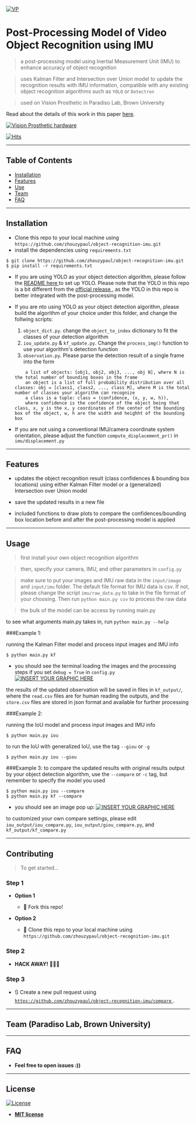 
<a href="https://zhouzypaul.github.io/"><img src="https://i.pinimg.com/236x/fb/e4/ae/fbe4ae602785635af1b72789ab2d5c34--owl-anime.jpg" title="VP" alt="VP"></a>

# Post-Processing Model of Video Object Recognition using IMU

> a post-processing model using Inertial Measurement Unit (IMU) to enhance accuracy of object recognition 

> uses Kalman Filter and Intersection over Union model to update the recognition results with IMU information, compatible with any existing object recognition algorithms such as `YOLO` or `Detectron` 

> used on Vision Prosthetic in Paradiso Lab, Brown University

Read about the details of this work in this paper [here](https://zhouzypaul.github.io/docs/imu-paper.pdf). 


[![Vision Prosthetic hardware](https://github.com/zhouzypaul/object-recognition-imu/blob/master/assets/hardware.jpg)]()

<!-- [![HitCount](http://hits.dwyl.com/zhouzypaul/object-recognition-imu.svg)](http://hits.dwyl.com/zhouzypaul/object-recognition-imu) -->
[![Hits](https://hits.seeyoufarm.com/api/count/incr/badge.svg?url=https%3A%2F%2Fgithub.com%2Fpaulzhou69%2Fobject-recognition-imu)](https://hits.seeyoufarm.com)

---

## Table of Contents 

- [Installation](#installation)
- [Features](#features)
- [Use](#use)
- [Team](#team)
- [FAQ](#faq)


---


## Installation

- Clone this repo to your local machine using `https://github.com/zhouzypaul/object-recognition-imu.git`
- install the dependencies using `requirements.txt`

```shell script
$ git clone https://github.com/zhouzypaul/object-recognition-imu.git
$ pip install -r requirements.txt
```

- If you are using YOLO as your object detection algorithm, please follow the <a href="https://github.com/zhouzypaul/object-recognition-imu/blob/master/darknet/README.md"> README here </a> to set up YOLO. 
Please note that the YOLO in this repo is a bit different from the <a href="https://github.com/AlexeyAB/darknet.git"> official release </a>, 
as the YOLO in this repo is better integrated with the post-processing model. 

- If you are nto using YOLO as your object detection algorithm, please build the algorithm of your choice under this folder, and change the follwing scripts: 
    1. `object_dict.py`. change the `object_to_index` dictionary to fit the classes of your detection algorithm
    2. `iou_update.py` & `kf_update.py`. Change the `process_img()` function to use your algorithm's detection function 
    3. `observation.py`. Please parse the detection result of a single frame into the form 
    ```
        a list of objects: [obj1, obj2, obj3, ..., obj N], where N is the total number of bounding boxes in the frame
        an object is a list of full probability distribution over all classes: obj = [class1, class2, ..., class M], where M is the total number of classes your algorithm can recognize
        a class is a tuple: class = (confidence, (x, y, w, h)), 
        where confidence is the confidence of the object being that class, x, y is the x, y coordinates of the center of the bounding box of the object, w, h are the width and heighht of the bounding box 
    ``` 

- If you are not using a conventional IMU/camera coordinate system orientation, please adjust the function `compute_displacement_pr()` in `imu/displacement.py` 


---

## Features

- updates the object recognition result (class confidences & bounding box locations) using 
either Kalman Filter model or a (generalized) Intersection over Union model

- save the updated results in a new file

- included functions to draw plots to compare the confidences/bounding box location before 
and after the post-processing model is applied 


---
## Usage 

> first install your own object recognition algorithm 

> then, specify your camera, IMU, and other parameters in `config.py`

> make sure to put your images and IMU raw data in the `input/image` and `input/imu` folder. The default file format for IMU data is csv. If not, please change the script `imu/raw_data.py` to take in the file format of your choosing. Then run `python main.py csv` to process the raw data

> the bulk of the model can be access by running main.py 

to see what arguments main.py takes in, run `python main.py --help`


###Example 1: 

running the Kalman Filter model and process input images and IMU info
```shell script
$ python main.py kf
```
- you should see the terminal loading the images and the processing steps if you set `debug = True` in `config.py`
[![INSERT YOUR GRAPHIC HERE](https://github.com/zhouzypaul/object-recognition-imu/blob/master/assets/debug.png)]()

the results of the updated observation will be saved in files in `kf_output/`, where the `read.csv`
files are for human reading the outputs, and the `store.csv` files are stored in json format
and available for further processing



###Example 2:

running the IoU model and process input images and IMU info
```shell script
$ python main.py iou
```
to run the IoU with generalized IoU, use the tag `--giou` or `-g`
```shell script
$ python main.py iou --giou
```



###Example 3:
to compare the updated results with original results output by your object detection 
algorithm, use the `--compare` or `-c` tag, but remember to specify the model you used
```shell script
$ python main.py iou --compare
$ python main.py kf --compare
```
- you should see an image pop up:
[![INSERT YOUR GRAPHIC HERE](https://github.com/zhouzypaul/object-recognition-imu/blob/master/assets/compare.png)]()

to customized your own compare settings, please edit `iou_output/iou_compare.py`, `iou_output/giou_compare.py`, and 
`kf_output/kf_compare.py`


---

## Contributing

> To get started...

### Step 1

- **Option 1**
    - 🍴 Fork this repo!

- **Option 2**
    - 👯 Clone this repo to your local machine using `https://github.com/zhouzypaul/object-recognition-imu.git`

### Step 2

- **HACK AWAY!** 🔨🔨🔨

### Step 3

- 🔃 Create a new pull request using <a href="https://github.com/zhouzypaul/object-recognition-imu/compare" target="_blank">`https://github.com/zhouzypaul/object-recognition-imu/compare` </a>.

---

## Team (Paradiso Lab, Brown University)



---

## FAQ

- **Feel free to open issues :))**



---

## License

[![License](http://img.shields.io/:license-mit-blue.svg?style=flat-square)](http://badges.mit-license.org)

- **[MIT license](http://opensource.org/licenses/mit-license.php)**
